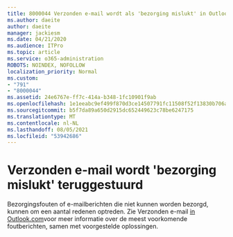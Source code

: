 ```yaml
---
title: 8000044 Verzonden e-mail wordt als 'bezorging mislukt' in Outlook.com
ms.author: daeite
author: daeite
manager: jackiesm
ms.date: 04/21/2020
ms.audience: ITPro
ms.topic: article
ms.service: o365-administration
ROBOTS: NOINDEX, NOFOLLOW
localization_priority: Normal
ms.custom:
- "791"
- "8000044"
ms.assetid: 24e6767e-ff7c-414a-b348-1fc10901f9ab
ms.openlocfilehash: 1e1eeabc9ef499f870d3ce14507791fc11508f52f13830b706ad1044c98454c2
ms.sourcegitcommit: b5f7da89a650d2915dc652449623c78be6247175
ms.translationtype: MT
ms.contentlocale: nl-NL
ms.lasthandoff: 08/05/2021
ms.locfileid: "53942686"
---
```

# <a name="sent-email-comes-back-delivery-failed"></a>Verzonden e-mail wordt 'bezorging mislukt' teruggestuurd

Bezorgingsfouten of e-mailberichten die niet kunnen worden bezorgd, kunnen om een aantal redenen optreden. Zie Verzonden e-mail [in Outlook.com](https://support.office.com/article/45e048ac-f7b1-4c0f-b525-081cb34f1062?wt.mc_id=Office_Outlook_com_Alchemy)voor meer informatie over de meest voorkomende foutberichten, samen met voorgestelde oplossingen.
  